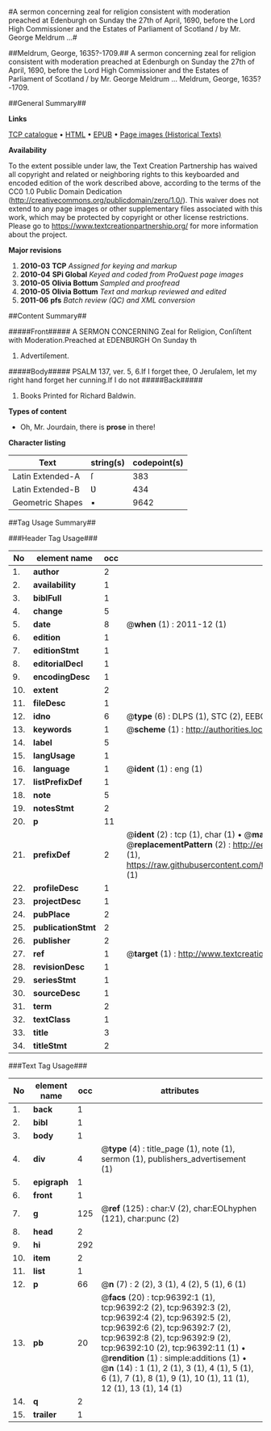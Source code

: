 #A sermon concerning zeal for religion consistent with moderation preached at Edenburgh on Sunday the 27th of April, 1690, before the Lord High Commissioner and the Estates of Parliament of Scotland / by Mr. George Meldrum ...#

##Meldrum, George, 1635?-1709.##
A sermon concerning zeal for religion consistent with moderation preached at Edenburgh on Sunday the 27th of April, 1690, before the Lord High Commissioner and the Estates of Parliament of Scotland / by Mr. George Meldrum ...
Meldrum, George, 1635?-1709.

##General Summary##

**Links**

[TCP catalogue](http://www.ota.ox.ac.uk/tcp/)  • 
[HTML](http://tei.it.ox.ac.uk/tcp/Texts-HTML/free/A50/A50559.html)  • 
[EPUB](http://tei.it.ox.ac.uk/tcp/Texts-EPUB/free/A50/A50559.epub) • 
[Page images (Historical Texts)](https://historicaltexts.jisc.ac.uk/eebo-12994878e)

**Availability**

To the extent possible under law, the Text Creation Partnership has waived all copyright and related or neighboring rights to this keyboarded and encoded edition of the work described above, according to the terms of the CC0 1.0 Public Domain Dedication (http://creativecommons.org/publicdomain/zero/1.0/). This waiver does not extend to any page images or other supplementary files associated with this work, which may be protected by copyright or other license restrictions. Please go to https://www.textcreationpartnership.org/ for more information about the project.

**Major revisions**

1. __2010-03__ __TCP__ *Assigned for keying and markup*
1. __2010-04__ __SPi Global__ *Keyed and coded from ProQuest page images*
1. __2010-05__ __Olivia Bottum__ *Sampled and proofread*
1. __2010-05__ __Olivia Bottum__ *Text and markup reviewed and edited*
1. __2011-06__ __pfs__ *Batch review (QC) and XML conversion*

##Content Summary##

#####Front#####
A SERMON CONCERNING Zeal for Religion, Conſiſtent with Moderation.Preached at EDENBƲRGH On Sunday th
1. Advertiſement.

#####Body#####
PSALM 137, ver. 5, 6.If I forget thee, O Jeruſalem, let my right hand forget her cunning.If I do not
#####Back#####

1. Books Printed for Richard Baldwin.

**Types of content**

  * Oh, Mr. Jourdain, there is **prose** in there!

**Character listing**


|Text|string(s)|codepoint(s)|
|---|---|---|
|Latin Extended-A|ſ|383|
|Latin Extended-B|Ʋ|434|
|Geometric Shapes|▪|9642|

##Tag Usage Summary##

###Header Tag Usage###

|No|element name|occ|attributes|
|---|---|---|---|
|1.|__author__|2||
|2.|__availability__|1||
|3.|__biblFull__|1||
|4.|__change__|5||
|5.|__date__|8| @__when__ (1) : 2011-12 (1)|
|6.|__edition__|1||
|7.|__editionStmt__|1||
|8.|__editorialDecl__|1||
|9.|__encodingDesc__|1||
|10.|__extent__|2||
|11.|__fileDesc__|1||
|12.|__idno__|6| @__type__ (6) : DLPS (1), STC (2), EEBO-CITATION (1), OCLC (1), VID (1)|
|13.|__keywords__|1| @__scheme__ (1) : http://authorities.loc.gov/ (1)|
|14.|__label__|5||
|15.|__langUsage__|1||
|16.|__language__|1| @__ident__ (1) : eng (1)|
|17.|__listPrefixDef__|1||
|18.|__note__|5||
|19.|__notesStmt__|2||
|20.|__p__|11||
|21.|__prefixDef__|2| @__ident__ (2) : tcp (1), char (1)  •  @__matchPattern__ (2) : ([0-9\-]+):([0-9IVX]+) (1), (.+) (1)  •  @__replacementPattern__ (2) : http://eebo.chadwyck.com/downloadtiff?vid=$1&page=$2 (1), https://raw.githubusercontent.com/textcreationpartnership/Texts/master/tcpchars.xml#$1 (1)|
|22.|__profileDesc__|1||
|23.|__projectDesc__|1||
|24.|__pubPlace__|2||
|25.|__publicationStmt__|2||
|26.|__publisher__|2||
|27.|__ref__|1| @__target__ (1) : http://www.textcreationpartnership.org/docs/. (1)|
|28.|__revisionDesc__|1||
|29.|__seriesStmt__|1||
|30.|__sourceDesc__|1||
|31.|__term__|2||
|32.|__textClass__|1||
|33.|__title__|3||
|34.|__titleStmt__|2||


###Text Tag Usage###

|No|element name|occ|attributes|
|---|---|---|---|
|1.|__back__|1||
|2.|__bibl__|1||
|3.|__body__|1||
|4.|__div__|4| @__type__ (4) : title_page (1), note (1), sermon (1), publishers_advertisement (1)|
|5.|__epigraph__|1||
|6.|__front__|1||
|7.|__g__|125| @__ref__ (125) : char:V (2), char:EOLhyphen (121), char:punc (2)|
|8.|__head__|2||
|9.|__hi__|292||
|10.|__item__|2||
|11.|__list__|1||
|12.|__p__|66| @__n__ (7) : 2 (2), 3 (1), 4 (2), 5 (1), 6 (1)|
|13.|__pb__|20| @__facs__ (20) : tcp:96392:1 (1), tcp:96392:2 (2), tcp:96392:3 (2), tcp:96392:4 (2), tcp:96392:5 (2), tcp:96392:6 (2), tcp:96392:7 (2), tcp:96392:8 (2), tcp:96392:9 (2), tcp:96392:10 (2), tcp:96392:11 (1)  •  @__rendition__ (1) : simple:additions (1)  •  @__n__ (14) : 1 (1), 2 (1), 3 (1), 4 (1), 5 (1), 6 (1), 7 (1), 8 (1), 9 (1), 10 (1), 11 (1), 12 (1), 13 (1), 14 (1)|
|14.|__q__|2||
|15.|__trailer__|1||
